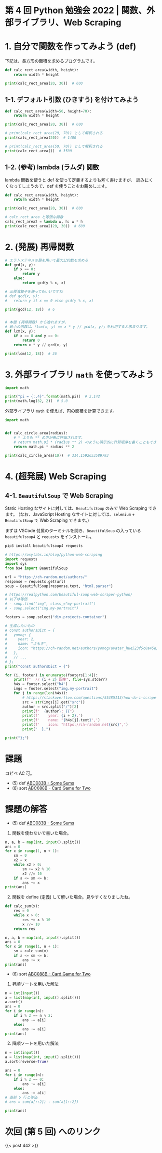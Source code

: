 # 第 4 回 Python 勉強会 2022 | 関数、外部ライブラリ、Web Scraping

# 1. 自分で関数を作ってみよう (def)

下記は、長方形の面積を求めるプログラムです。

```py
def calc_rect_area(width, height):
    return width * height

print(calc_rect_area(20, 30))  # 600
```

## 1-1. デフォルト引数 (ひきすう) を付けてみよう

```py
def calc_rect_area(width=50, height=70):
    return width * height

print(calc_rect_area(20, 30))  # 600

# print(calc_rect_area(20, 70)) として解釈される
print(calc_rect_area(20))  # 1400

# print(calc_rect_area(50, 70)) として解釈される
print(calc_rect_area())  # 3500
```

## 1-2. (参考) lambda (ラムダ) 関数

lambda 関数を使うと def を使って定義するよりも短く書けますが、
読みにくくなってしまうので、def を使うことをお薦めします。

```py
def calc_rect_area(width, height):
    return width * height

print(calc_rect_area(20, 30))  # 600

# calc_rect_area と等価な関数
calc_rect_area2 = lambda w, h: w * h
print(calc_rect_area2(20, 30))  # 600
```

# 2. (発展) 再帰関数

```py
# エラトステネスの篩を用いて最大公約数を求める
def gcd(x, y):
    if x == 0:
        return y
    else:
        return gcd(y % x, x)

# 三興演算子を使ってもいいですね
# def gcd(x, y):
#   return y if x == 0 else gcd(y % x, x)

print(gcd(12, 18))  # 6


# 本題 (再帰関数) から逸れますが、
# 最小公倍数は、「lcm(x, y) == x * y // gcd(x, y)」を利用すると求まります。
def lcm(x, y):
    if x == 0 and y == 0:
        return 0
    return x * y // gcd(x, y)

print(lcm(12, 18))  # 36
```

# 3. 外部ライブラリ `math` を使ってみよう

```py
import math

print("pi = {:.4}".format(math.pi))  # 3.142
print(math.log(32, 2))  # 5.0
```

外部ライブラリ `math` を使えば、円の面積を計算できます。

```py
import math


def calc_circle_area(radius):
    # * よりも ** の方が先に評価されます。
    # return math.pi * (radius ** 2) のように明示的に計算順序を書くこともできます。
    return math.pi * radius ** 2

print(calc_circle_area(10))  # 314.1592653589793
```

# 4. (超発展) Web Scraping

## 4-1. `BeautifulSoup` で Web Scraping

Static Hosting なサイトに対しては、`BeautifulSoup` のみで Web Scraping できます。
(なお、JavaScript Hosting なサイトに対しては、`selenium` + `BeautifulSoup` で Web Scraping できます。)

まずは VSCode 付属のターミナルを開き、`BeautifulSoup` の入っている `beautifulsoup4` と `requests` をインストール。
```sh
pip3 install beautifulsoup4 requests
```

```py
# https://oxylabs.io/blog/python-web-scraping
import requests
import sys
from bs4 import BeautifulSoup

url = "https://ch-random.net/authors/"
response = requests.get(url)
soup = BeautifulSoup(response.text, "html.parser")

# https://realpython.com/beautiful-soup-web-scraper-python/
# 以下は等価
# - soup.find("img", class_="my-portrait")
# - soup.select("img.my-portrait")

footers = soup.select("div.projects-container")

# 生成したいもの
# const authorsDict = {
#   yomog: {
#     year: 2,
#     name: "よもぎ",
#     icon: "https://ch-random.net/authors/yomog/avatar_hue523f5c0a45e10cf0e33f8e085b52548_162276_250x250_fill_lanczos_center_2.png",
#   },
#   // ...
# };
print("const authorsDict = {")

for (i, footer) in enumerate(footers[1:4]):
    print(f"  // {i + 2} 回生", file=sys.stderr)
    h4s = footer.select("h4")
    imgs = footer.select("img.my-portrait")
    for j in range(len(h4s)):
        # https://stackoverflow.com/questions/55385113/how-do-i-scrape-image-src-in-beautifulsoup
        src = str(imgs[j].get("src"))
        author = src.split("/")[2]
        print(f"  {author}: {{")
        print(f'    year: {i + 2},')
        print(f'    name: "{h4s[j].text}",')
        print(f'    icon: "https://ch-random.net{src}",')
        print("  },")

print("};")
```

# 課題

コピペ AC 可。

- (5) def [ABC083B - Some Sums](https://atcoder.jp/contests/abs/tasks/abc083_b)
- (6) sort [ABC088B - Card Game for Two](https://atcoder.jp/contests/abs/tasks/abc088_b)

# 課題の解答

- (5) def [ABC083B - Some Sums](https://atcoder.jp/contests/abs/tasks/abc083_b)
1. 関数を使わないで書いた場合。
```py
n, a, b = map(int, input().split())
ans = 0
for x in range(1, n + 1):
    sm = 0
    x2 = x
    while x2 > 0:
        sm += x2 % 10
        x2 //= 10
    if a <= sm <= b:
        ans += x
print(ans)
```
2. 関数を define (定義) して解いた場合。見やすくなりましたね。
```py
def calc_sum(x):
    res = 0
    while x > 0:
        res += x % 10
        x //= 10
    return res

n, a, b = map(int, input().split())
ans = 0
for x in range(1, n + 1):
    sm = calc_sum(x)
    if a <= sm <= b:
        ans += x
print(ans)
```

- (6) sort [ABC088B - Card Game for Two](https://atcoder.jp/contests/abs/tasks/abc088_b)

1. 昇順ソートを用いた解法
```py
n = int(input())
a = list(map(int, input().split()))
a.sort()
ans = 0
for i in range(n):
    if i % 2 == n % 2:
        ans -= a[i]
    else:
        ans += a[i]
print(ans)
```

2. 降順ソートを用いた解法
```py
n = int(input())
a = list(map(int, input().split()))
a.sort(reverse=True)

ans = 0
for i in range(n):
    if i % 2 == 0:
        ans += a[i]
    else:
        ans -= a[i]
# 直前 6 行と等価
# ans = sum(a[::2]) - sum(a[1::2])

print(ans)
```

# 次回 (第 5 回) へのリンク

{{< post 442 >}}
